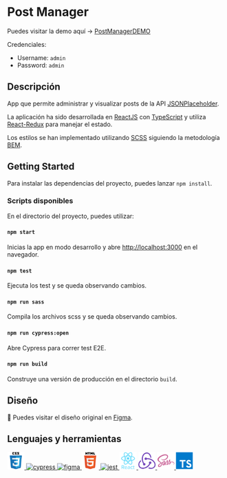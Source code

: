 # Post Manager

Puedes visitar la demo aquí -> [PostManagerDEMO](https://danidnz.github.io/post-manager/)

Credenciales:

- Username: `admin`
- Password: `admin`

## Descripción

App que permite administrar y visualizar posts de la API [JSONPlaceholder](https://www.jsonplaceholder.typicode.com).

La aplicación ha sido desarrollada en [ReactJS](https://es.reactjs.org) con [TypeScript](https://www.typescriptlang.org) y utiliza [React-Redux](https://react-redux.js.org) para manejar el estado.

Los estilos se han implementado utilizando [SCSS](https://sass-lang.com) siguiendo la metodología [BEM](https://getbem.com/introduction/).

## Getting Started

Para instalar las dependencias del proyecto, puedes lanzar `npm install`.

### Scripts disponibles

En el directorio del proyecto, puedes utilizar:

#### `npm start`

Inicias la app en modo desarrollo y abre [http://localhost:3000](http://localhost:3000) en el navegador.

#### `npm test`

Ejecuta los test y se queda observando cambios.

#### `npm run sass`

Compila los archivos scss y se queda observando cambios.

#### `npm run cypress:open`

Abre Cypress para correr test E2E.

#### `npm run build`

Construye una versión de producción en el directorio `build`.

## Diseño

🎨 Puedes visitar el diseño original en [Figma](https://www.figma.com/file/OnbmM7ZXSSTwklslzhem9w/Cleverpy---PostManager?node-id=0%3A1).

## Lenguajes y herramientas

<a href="https://www.w3schools.com/css/" target="_blank" rel="noreferrer"> 
  <img src="https://raw.githubusercontent.com/devicons/devicon/master/icons/css3/css3-original-wordmark.svg" alt="css3" width="40" height="40"/> 
</a> 
<a href="https://www.cypress.io" target="_blank" rel="noreferrer"> 
  <img src="https://raw.githubusercontent.com/simple-icons/simple-icons/6e46ec1fc23b60c8fd0d2f2ff46db82e16dbd75f/icons/cypress.svg" alt="cypress" width="40" height="40"/> 
</a> 
<a href="https://www.figma.com/" target="_blank" rel="noreferrer"> 
  <img src="https://www.vectorlogo.zone/logos/figma/figma-icon.svg" alt="figma" width="40" height="40"/> 
</a> 
<a href="https://www.w3.org/html/" target="_blank" rel="noreferrer"> 
  <img src="https://raw.githubusercontent.com/devicons/devicon/master/icons/html5/html5-original-wordmark.svg" alt="html5" width="40" height="40"/> 
</a> 
<a href="https://jestjs.io" target="_blank" rel="noreferrer"> 
  <img src="https://www.vectorlogo.zone/logos/jestjsio/jestjsio-icon.svg" alt="jest" width="40" height="40"/> 
</a> 
<a href="https://reactjs.org/" target="_blank" rel="noreferrer"> 
  <img src="https://raw.githubusercontent.com/devicons/devicon/master/icons/react/react-original-wordmark.svg" alt="react" width="40" height="40"/> 
</a> 
<a href="https://redux.js.org" target="_blank" rel="noreferrer"> 
  <img src="https://raw.githubusercontent.com/devicons/devicon/master/icons/redux/redux-original.svg" alt="redux" width="40" height="40"/> 
</a> 
<a href="https://sass-lang.com" target="_blank" rel="noreferrer"> 
  <img src="https://raw.githubusercontent.com/devicons/devicon/master/icons/sass/sass-original.svg" alt="sass" width="40" height="40"/> 
</a> 
<a href="https://www.typescriptlang.org/" target="_blank" rel="noreferrer"> 
  <img src="https://raw.githubusercontent.com/devicons/devicon/master/icons/typescript/typescript-original.svg" alt="typescript" width="40" height="40"/> 
</a>
